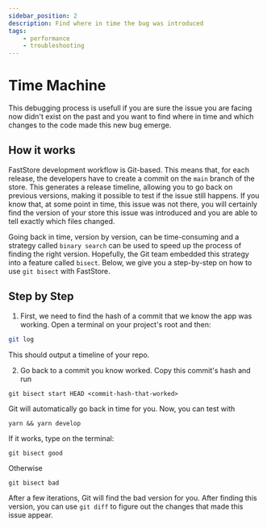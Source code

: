 ```yaml
---
sidebar_position: 2
description: Find where in time the bug was introduced
tags: 
    - performance
    - troubleshooting
---
```


# Time Machine

This debugging process is usefull if you are sure the issue you are facing now didn't exist on the past and you want to find where in time and which changes to the code made this new bug emerge. 

## How it works

FastStore development workflow is Git-based. This means that, for each release, the developers have to create a commit on the `main` branch of the store. 
This generates a release timeline, allowing you to go back on previous versions, making it possible to test if the issue still happens. If you know that, at some point in time, this issue was not there, you will certainly find the version of your store this issue was introduced and you are able to tell exactly which files changed.

Going back in time, version by version, can be time-consuming and a strategy called `binary search` can be used to speed up the process of finding the right version. Hopefully, the Git team embedded this strategy into a feature called `bisect`. Below, we give you a step-by-step on how to use `git bisect` with FastStore.

## Step by Step

1. First, we need to find the hash of a commit that we know the app was working. Open a terminal on your project's root and then:
```sh
git log
```

This should output a timeline of your repo. 

2. Go back to a commit you know worked. Copy this commit's hash and run
```
git bisect start HEAD <commit-hash-that-worked>
```

Git will automatically go back in time for you. Now, you can test with 
```
yarn && yarn develop
```

If it works, type on the terminal:
```
git bisect good
```

Otherwise 
```
git bisect bad
```

After a few iterations, Git will find the bad version for you.
After finding this version, you can use `git diff` to figure out the changes that made this issue appear.

